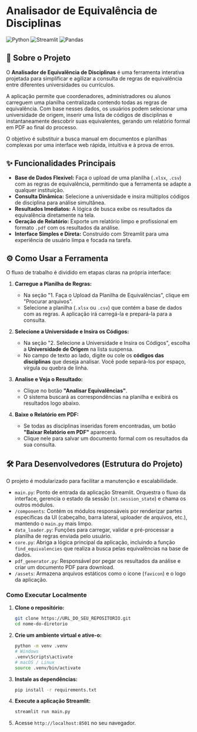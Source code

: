 # Analisador de Equivalência de Disciplinas

![Python](https://img.shields.io/badge/Python-3.9%2B-blue?style=for-the-badge&logo=python)
![Streamlit](https://img.shields.io/badge/Streamlit-1.27%2B-red?style=for-the-badge&logo=streamlit)
![Pandas](https://img.shields.io/badge/Pandas-2.0%2B-purple?style=for-the-badge&logo=pandas)

## 🎯 Sobre o Projeto

O **Analisador de Equivalência de Disciplinas** é uma ferramenta interativa projetada para simplificar e agilizar a consulta de regras de equivalência entre diferentes universidades ou currículos.

A aplicação permite que coordenadores, administradores ou alunos carreguem uma planilha centralizada contendo todas as regras de equivalência. Com base nesses dados, os usuários podem selecionar uma universidade de origem, inserir uma lista de códigos de disciplinas e instantaneamente descobrir suas equivalentes, gerando um relatório formal em PDF ao final do processo.

O objetivo é substituir a busca manual em documentos e planilhas complexas por uma interface web rápida, intuitiva e à prova de erros.

## ✨ Funcionalidades Principais

-   **Base de Dados Flexível:** Faça o upload de uma planilha (`.xlsx`, `.csv`) com as regras de equivalência, permitindo que a ferramenta se adapte a qualquer instituição.
-   **Consulta Dinâmica:** Selecione a universidade e insira múltiplos códigos de disciplina para análise simultânea.
-   **Resultados Imediatos:** A lógica de busca exibe os resultados da equivalência diretamente na tela.
-   **Geração de Relatório:** Exporte um relatório limpo e profissional em formato `.pdf` com os resultados da análise.
-   **Interface Simples e Direta:** Construído com Streamlit para uma experiência de usuário limpa e focada na tarefa.

## ⚙️ Como Usar a Ferramenta

O fluxo de trabalho é dividido em etapas claras na própria interface:

1.  **Carregue a Planilha de Regras:**
    -   Na seção "1. Faça o Upload da Planilha de Equivalências", clique em "Procurar arquivos".
    -   Selecione a planilha (`.xlsx` ou `.csv`) que contém a base de dados com as regras. A aplicação irá carregá-la e prepará-la para a consulta.

2.  **Selecione a Universidade e Insira os Códigos:**
    -   Na seção "2. Selecione a Universidade e Insira os Códigos", escolha a **Universidade de Origem** na lista suspensa.
    -   No campo de texto ao lado, digite ou cole os **códigos das disciplinas** que deseja analisar. Você pode separá-los por espaço, vírgula ou quebra de linha.

3.  **Analise e Veja o Resultado:**
    -   Clique no botão **"Analisar Equivalências"**.
    -   O sistema buscará as correspondências na planilha e exibirá os resultados logo abaixo.

4.  **Baixe o Relatório em PDF:**
    -   Se todas as disciplinas inseridas forem encontradas, um botão **"Baixar Relatório em PDF"** aparecerá.
    -   Clique nele para salvar um documento formal com os resultados da sua consulta.

## 🛠️ Para Desenvolvedores (Estrutura do Projeto)

O projeto é modularizado para facilitar a manutenção e escalabilidade.

-   `main.py`: Ponto de entrada da aplicação Streamlit. Orquestra o fluxo da interface, gerencia o estado da sessão (`st.session_state`) e chama os outros módulos.
-   `/components`: Contém os módulos responsáveis por renderizar partes específicas da UI (cabeçalho, barra lateral, uploader de arquivos, etc.), mantendo o `main.py` mais limpo.
-   `data_loader.py`: Funções para carregar, validar e pré-processar a planilha de regras enviada pelo usuário.
-   `core.py`: Abriga a lógica principal da aplicação, incluindo a função `find_equivalencies` que realiza a busca pelas equivalências na base de dados.
-   `pdf_generator.py`: Responsável por pegar os resultados da análise e criar um documento PDF para download.
-   `/assets`: Armazena arquivos estáticos como o ícone (`favicon`) e o logo da aplicação.

### Como Executar Localmente

1.  **Clone o repositório:**
    ```bash
    git clone https://URL_DO_SEU_REPOSITORIO.git
    cd nome-do-diretorio
    ```

2.  **Crie um ambiente virtual e ative-o:**
    ```bash
    python -m venv .venv
    # Windows
    .venv\Scripts\activate
    # macOS / Linux
    source .venv/bin/activate
    ```

3.  **Instale as dependências:**
    ```bash
    pip install -r requirements.txt
    ```

4.  **Execute a aplicação Streamlit:**
    ```bash
    streamlit run main.py
    ```

5.  Acesse `http://localhost:8501` no seu navegador.